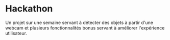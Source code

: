 # Hackathon
Un projet sur une semaine servant à détecter des objets à partir d'une webcam et plusieurs fonctionnalités bonus servant à améliorer l'expérience utilisateur.
